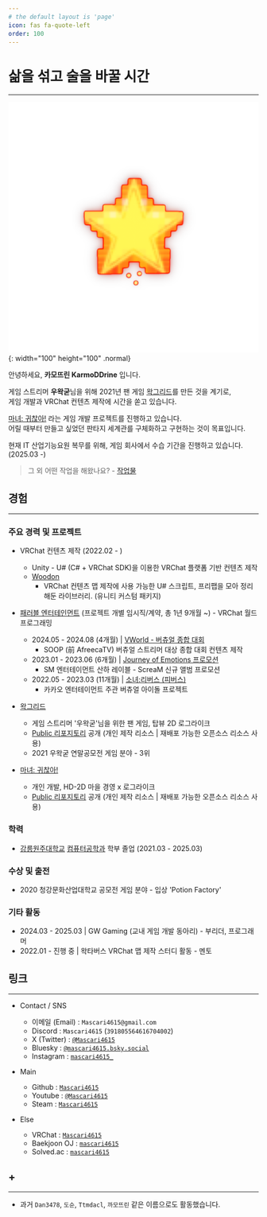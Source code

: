 ```yaml
---
# the default layout is 'page'
icon: fas fa-quote-left
order: 100
---
```


# 삶을 섞고 술을 바꿀 시간

---

![Logo](/assets/img/profile/star_transparent.png){: width="100" height="100" .normal}

안녕하세요, **카모뜨린 KarmoDDrine** 입니다.  

게임 스트리머 **우왁굳**님을 위해 2021년 팬 게임 [왁그리드](https://github.com/Mascari4615/Wakgreed)를 만든 것을 계기로,  
게임 개발과 VRChat 컨텐츠 제작에 시간을 쏟고 있습니다.  

[마녀: 귀찮아!](https://github.com/Mascari4615/Witch-Mendokusai) 라는 게임 개발 프로젝트를 진행하고 있습니다.  
어릴 때부터 만들고 싶었던 판타지 세계관를 구체화하고 구현하는 것이 목표입니다.  

현재 IT 산업기능요원 복무를 위해, 게임 회사에서 수습 기간을 진행하고 있습니다. (2025.03 -)  

> 그 외 어떤 작업을 해왔나요? - [작업물](/works)

## 경험

---

### 주요 경력 및 프로젝트

- VRChat 컨텐츠 제작 (2022.02 - )
  - Unity - U# (C# + VRChat SDK)을 이용한 VRChat 플랫폼 기반 컨텐츠 제작
  - [Woodon](https://github.com/wrchat/Woodon)
    - VRChat 컨텐츠 맵 제작에 사용 가능한 U# 스크립트, 프리팹을 모아 정리해둔 라이브러리. (유니티 커스텀 패키지)

- [패러블 엔터테인먼트](https://parable-asia.com/) (프로젝트 개별 임시직/계약, 총 1년 9개월 ~) - VRChat 월드 프로그래밍
  - 2024.05 - 2024.08 (4개월) \| [VWorld - 버츄얼 종합 대회](https://bj.afreecatv.com/vworld)
    - SOOP (前 AfreecaTV) 버츄얼 스트리머 대상 종합 대회 컨텐츠 제작
  - 2023.01 - 2023.06 (6개월) \| [Journey of Emotions 프로모션](https://youtu.be/VQxPKTFb0es)
    - SM 엔터테이먼트 산하 레이블 - ScreaM 신규 앨범 프로모션
  - 2022.05 - 2023.03 (11개월) \| [소녀:리버스 (피버스)](https://www.youtube.com/@girlsreverse)
    - 카카오 엔터테이먼트 주관 버츄얼 아이돌 프로젝트

- [왁그리드](https://github.com/Mascari4615/Wakgreed)
  - 게임 스트리머 '우왁굳'님을 위한 팬 게임, 탑뷰 2D 로그라이크
  - [Public 리포지토리](https://github.com/Mascari4615/Witch-Mendokusai) 공개 (개인 제작 리소스 \| 재배포 가능한 오픈소스 리소스 사용)
  - 2021 우왁굳 연말공모전 게임 분야 - 3위

- [마녀: 귀찮아!](https://github.com/Mascari4615/Witch-Mendokusai)
  - 개인 개발, HD-2D 마을 경영 x 로그라이크
  - [Public 리포지토리](https://github.com/Mascari4615/Witch-Mendokusai) 공개 (개인 제작 리소스 \| 재배포 가능한 오픈소스 리소스 사용)

### 학력

- [강릉원주대학교](https://www.gwnu.ac.kr/sites/kr/index.do) [컴퓨터공학과](https://gwnucs.gwnu.ac.kr/sites/gwnucs/index.do) 학부 졸업 (2021.03 - 2025.03)

### 수상 및 출전

- 2020 청강문화산업대학교 공모전 게임 분야 - 입상 'Potion Factory'

### 기타 활동

- 2024.03 - 2025.03 \| GW Gaming (교내 게임 개발 동아리) - 부리더, 프로그래머
- 2022.01 - 진행 중 \| 왁타버스 VRChat 맵 제작 스터디 활동 - 멘토

## 링크

---

- Contact / SNS
  - 이메일 (Email) : `Mascari4615@gmail.com`
  - Discord : `Mascari4615` (`391805564616704002`)
  - X (Twitter) : [`@Mascari4615`](https://x.com/Mascari4615)
  - Bluesky : [`@mascari4615.bsky.social`](https://bsky.app/profile/mascari4615.bsky.social)
  - Instagram : [`mascari4615_`](https://www.instagram.com/mascari4615_/)

- Main
  - Github : [`Mascari4615`](https://github.com/Mascari4615)
  - Youtube : [`@Mascari4615`](https://www.youtube.com/@Mascari4615)
  - Steam : [`Mascari4615`](https://steamcommunity.com/id/Mascari4615)

- Else
  - VRChat : [`Mascari4615`](https://vrchat.com/home/user/usr_22099a07-e926-4751-85be-e5c9d528b28a)
  - Baekjoon OJ : [`mascari4615`](https://www.acmicpc.net/user/mascari4615)
  - Solved.ac : [`mascari4615`](https://solved.ac/profile/mascari4615)

## \+

---

- 과거 `Dan3478`, `도순`, `Ttmdacl`, `까모뜨린` 같은 이름으로도 활동했습니다.
